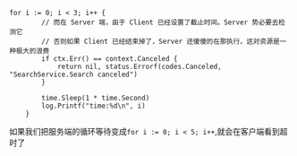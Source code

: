 
```golang
for i := 0; i < 3; i++ {
		// 而在 Server 端，由于 Client 已经设置了截止时间。Server 势必要去检测它
		// 否则如果 Client 已经结束掉了，Server 还傻傻的在那执行，这对资源是一种极大的浪费
		if ctx.Err() == context.Canceled {
			return nil, status.Errorf(codes.Canceled, "SearchService.Search canceled")
		}

		time.Sleep(1 * time.Second)
		log.Printf("time:%d\n", i)
	}
```

如果我们把服务端的循环等待变成`for i := 0; i < 5; i++`,就会在客户端看到超时了